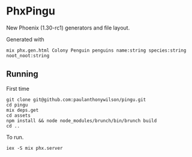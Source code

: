 # PhxPingu

New Phoenix (1.30-rc1) generators and file layout.

Generated with

```
mix phx.gen.html Colony Penguin penguins name:string species:string noot_noot:string
```


## Running

First time

```
git clone git@github.com:paulanthonywilson/pingu.git
cd pingu
mix deps.get
cd assets
npm install && node node_modules/brunch/bin/brunch build
cd ..
```

To run.

```
iex -S mix phx.server
```
